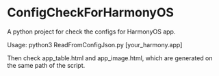 # ConfigCheckForHarmonyOS
A python project for check the configs for HarmonyOS app.

Usage:
python3 ReadFromConfigJson.py [your_harmony.app]

Then check app_table.html and app_image.html, which are generated on the same path of the script.